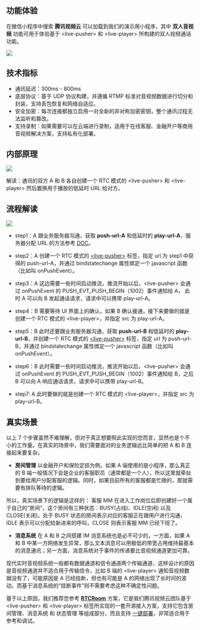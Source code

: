 ## 功能体验

在微信小程序中搜索 **腾讯视频云** 可以加载到我们的演示用小程序，其中 **双人音视频** 功能可用于体验基于 &lt;live-pusher&gt; 和 &lt;live-player&gt; 所构建的双人视频通话功能。

![](http://imgcache.tcecqpoc.fsphere.cn/image/mc.qcloudimg.com/static/img/a31f404d29f8778acf7c13000828cebe/image.jpg)


## 技术指标
- 通讯延迟：300ms - 800ms
- 底层协议：基于 UDP 协议构建，并遵循 RTMP 标准对音视频数据进行切分和封装，支持丢包恢复和网络自适应。
- 安全加密：每次连接都独立启用一对全新的非对称加密密钥，整个通讯过程无法监听和篡改。
- 支持录制：如果需要可以在云端进行录制，适用于在线客服、金融开户等商用音视频解决方案，支持私有化部署。

## 内部原理
![](http://imgcache.tcecqpoc.fsphere.cn/image/mc.qcloudimg.com/static/img/b1a7b46753e43e0530bfeca587234bd3/image.jpg)

解读：通讯的双方 A 和 B 各自创建一个 RTC 模式的 &lt;live-pusher&gt; 和 &lt;live-player&gt; 然后置换用于播放的低延时 URL 给对方。

## 流程解读
![](http://imgcache.tcecqpoc.fsphere.cn/image/mc.qcloudimg.com/static/img/c1c5ec3e686ad87d23a54a325eb03a42/image.jpg)
- step1：A 跟业务服务器沟通，获取 **push-url-A** 和低延时的 **play-url-A**，服务器分配 URL 的方法参考 [DOC](/document/product/454/7915)。

- step2：A 创建一个  RTC 模式的 [&lt;live-pusher&gt;](/document/product/454/12518) 标签，指定 url 为 step1 中获得的 push-url-A，并通过 bindstatechange 属性绑定一个 javascript 函数（比如叫 onPushEvent）。

- step3：A 这边需要一些时间启动推流，推流开始以后，&lt;live-pusher&gt; 会通过 onPushEvent 的 PUSH_EVT_PUSH_BEGIN（1002）事件通知给 A， 此时 A 可以向 B 发起通话请求，请求中可以携带 play-url-A。

- step4：B 需要等待 UI 界面上的确认，如果 B 确认接通，接下来要做的就是创建一个  RTC 模式的 &lt;live-player&gt;，并指定 src 为 play-url-A。

- step5：B 此时还要跟业务服务器沟通，获取 **push-url-B** 和低延时的 **play-url-B**，并创建一个  RTC 模式的 [&lt;live-pusher&gt;](/document/product/454/12518) 标签，指定 url 为 push-url-B，并通过 bindstatechange 属性绑定一个 javascript 函数（比如叫 onPushEvent）。

- step6：B 此时需要一些时间启动推流，推流开始以后，&lt;live-pusher&gt; 会通过 onPushEvent 的 PUSH_EVT_PUSH_BEGIN（1002）事件通知给 B，之后 B 可以向 A 响应通话请求，请求中可以携带 play-url-B。

- step7: A 此时要做的就是创建一个  RTC 模式的 &lt;live-player&gt;，并指定 src 为 play-url-B。

## 真实场景
以上 7 个步骤虽然不难理解，但对于真正想要照此实现的您而言，显然也是个不小的工作量。在真实的场景中，我们需要面对的业务逻辑远比简单的把 A 和 B 连接起来要复杂。

- **房间管理**
以金融开户和保险定损为例，如果 A 端使用的是小程序，那么真正的 B 端一般情况下会是企业的客服职员（通常都是一个人），所以这里就牵扯到要给用户分配客服的逻辑。同时，如果目前所有的客服都是忙碌的，那就需要有排队等待的逻辑。

 所以，真实场景下的逻辑是这样的： 客服 MM 在进入工作岗位后即创建好一个属于自己的“房间”，这个房间有三种状态：BUSY(占线)、IDLE(空闲) 以及 CLOSE(关闭)。处于 BUSY 状态的房间表示对应的客服正在跟用户进行沟通， IDLE 表示可以分配给新进来的呼叫，CLOSE 则表示客服 MM 已经下班了。

- **消息系统**
在 A 和 B 之间搭建 IM 消息系统也是必不可少的，一方面，如果 A 和 B 中某一方网络发生异常，那么文本消息可以用极低的带宽占用维持最基本的消息通讯；另一方面，消息系统对于事件的传递要比音视频通道更加可靠。

 现代实时音视频系统一般都有数据通道和信令通道两个传输通道，这样设计的原因是音视频通道并不适合用于传输信令，比如 B 端的 &lt;live-player&gt; 通知音视频数据没有了，可能原因是 A 已经挂断，但也有可能是 A 的网络出现了长时间的波动。而基于消息系统的“挂断事件”则不需要考虑这种不确定性问题。

基于以上原因，我们推荐您参考 [**RTCRoom**](/document/product/454/12723#RTCROOM) 方案，它是我们腾讯视频云团队基于 &lt;live-pusher&gt; 和 &lt;live-player&gt; 标签所实现的一套开源接入方案，支持它包含房间管理、消息系统 和 状态管理 等组成部分，而且支持 [一键部署](/document/product/454/12554)，非常适合用于参考和调试。






